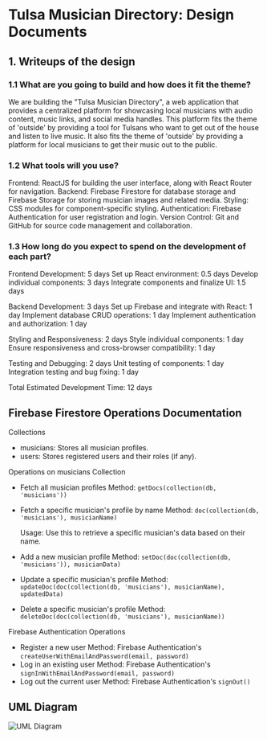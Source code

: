 # Tulsa Musician Directory: Design Documents
## 1. Writeups of the design
### 1.1 What are you going to build and how does it fit the theme?

We are building the "Tulsa Musician Directory", a web application that provides a centralized platform for showcasing local musicians with audio content, music links, and social media handles. This platform fits the theme of 'outside' by providing a tool for Tulsans who want to get out of the house and listen to live music. It also fits the theme of 'outside' by providing a platform for local musicians to get their music out to the public.

### 1.2 What tools will you use?

Frontend: ReactJS for building the user interface, along with React Router for navigation.
Backend: Firebase Firestore for database storage and Firebase Storage for storing musician images and related media.
Styling: CSS modules for component-specific styling.
Authentication: Firebase Authentication for user registration and login.
Version Control: Git and GitHub for source code management and collaboration.

### 1.3 How long do you expect to spend on the development of each part?

Frontend Development: 5 days
   Set up React environment: 0.5 days
   Develop individual components: 3 days
   Integrate components and finalize UI: 1.5 days

Backend Development: 3 days
   Set up Firebase and integrate with React: 1 day
   Implement database CRUD operations: 1 day
   Implement authentication and authorization: 1 day

Styling and Responsiveness: 2 days
   Style individual components: 1 day
   Ensure responsiveness and cross-browser compatibility: 1 day

Testing and Debugging: 2 days
   Unit testing of components: 1 day
   Integration testing and bug fixing: 1 day

Total Estimated Development Time: 12 days

## Firebase Firestore Operations Documentation
Collections

- musicians: Stores all musician profiles.
- users: Stores registered users and their roles (if any).

Operations on musicians Collection

- Fetch all musician profiles
   Method:
   ```getDocs(collection(db, 'musicians'))```
- Fetch a specific musician's profile by name
   Method:
   ```doc(collection(db, 'musicians'), musicianName)```
   
   Usage: Use this to retrieve a specific musician's data based on their name.
- Add a new musician profile
   Method:
   ```setDoc(doc(collection(db, 'musicians')), musicianData)```
- Update a specific musician's profile
   Method: 
   ```updateDoc(doc(collection(db, 'musicians'), musicianName), updatedData)```
- Delete a specific musician's profile
   Method:
   ```deleteDoc(doc(collection(db, 'musicians'), musicianName))```

Firebase Authentication Operations

- Register a new user
   Method: 
   Firebase Authentication's ```createUserWithEmailAndPassword(email, password)```
- Log in an existing user
   Method: 
   Firebase Authentication's ```signInWithEmailAndPassword(email, password)```
- Log out the current user
   Method: 
   Firebase Authentication's ```signOut()```

## UML Diagram
![UML Diagram](./UML.png)
